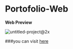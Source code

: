 # Portofolio-Web
**Web Preview**

![untitled-project@2x](https://user-images.githubusercontent.com/61271912/108167079-ba686880-7127-11eb-9baf-a53ab4b07c3b.jpeg)

###you can visit [here](http://47.254.216.45:81/)
